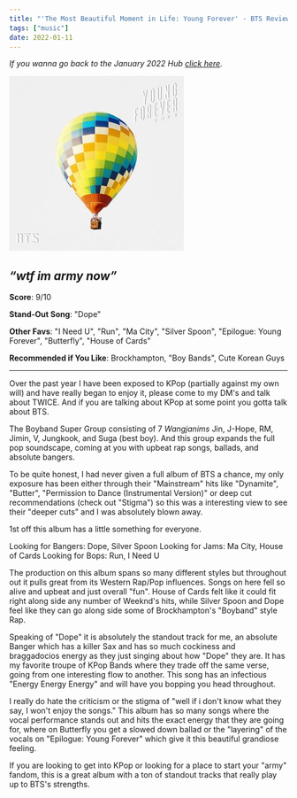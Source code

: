 ```yaml
---
title: "'The Most Beautiful Moment in Life: Young Forever' - BTS Review"
tags: ["music"]
date: 2022-01-11
---
```


_If you wanna go back to the January 2022 Hub
[click here](/posts/album-a-day-jan-2022-intro/)._



![album cover for mikgazer vol. 1](/images/bts-album.jpeg#album)

*“wtf im army now”*
---

**Score**: 9/10

**Stand-Out Song**: "Dope"

**Other Favs**: "I Need U", "Run", "Ma City", "Silver Spoon", "Epilogue: Young Forever", "Butterfly", "House of Cards"

**Recommended if You Like**: Brockhampton, "Boy Bands", Cute Korean Guys

---

Over the past year I have been exposed to KPop (partially against my own will) and have really began to enjoy it, please come to my DM's and talk about TWICE. And if you are talking about KPop at some point you gotta talk about BTS.

The Boyband Super Group consisting of 7 *Wangjanims* Jin, J-Hope, RM, Jimin, V, Jungkook, and Suga (best boy). And this group expands the full pop soundscape, coming at you with upbeat rap songs, ballads, and absolute bangers.

To be quite honest, I had never given a full album of BTS a chance, my only exposure has been either through their "Mainstream" hits like "Dynamite", "Butter", "Permission to Dance (Instrumental Version)" or deep cut recommendations (check out "Stigma") so this was a interesting view to see their "deeper cuts" and I was absolutely blown away.

1st off this album has a little something for everyone.

Looking for Bangers: Dope, Silver Spoon
Looking for Jams: Ma City, House of Cards
Looking for Bops: Run, I Need U

The production on this album spans so many different styles but throughout out it pulls great from its Western Rap/Pop influences. Songs on here fell so alive and upbeat and just overall "fun". House of Cards felt like it could fit right along side any number of Weeknd's hits, while Silver Spoon and Dope feel like they can go along side some of Brockhampton's "Boyband" style Rap.

Speaking of "Dope" it is absolutely the standout track for me, an absolute Banger which has a killer Sax and has so much cockiness and braggadocios energy as they just singing about how "Dope" they are. It has my favorite troupe of KPop Bands where they trade off the same verse, going from one interesting flow to another. This song has an infectious "Energy Energy Energy" and will have you bopping you head throughout. 

I really do hate the criticism or the stigma of "well if i don't know what they say, I won't enjoy the songs." This album has so many songs where the vocal performance stands out and hits the exact energy that they are going for, where on Butterfly you get a slowed down ballad or the "layering" of the vocals on "Epilogue: Young Forever" which give it this beautiful grandiose feeling.

If you are looking to get into KPop or looking for a place to start your "army" fandom, this is a great album with a ton of standout tracks that really play up to BTS's strengths.
